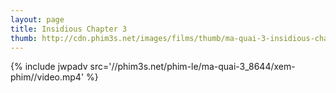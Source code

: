 ```yaml
---
layout: page
title: Insidious Chapter 3
thumb: http://cdn.phim3s.net/images/films/thumb/ma-quai-3-insidious-chapter-3-2015.jpg
---
```

{% include jwpadv src='//phim3s.net/phim-le/ma-quai-3_8644/xem-phim//video.mp4' %}